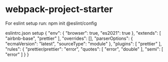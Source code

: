 # webpack-project-starter
For eslint setup run:
npm init @eslint/config

eslintrc.json setup
{
    "env": {
        "browser": true,
        "es2021": true
    },
    "extends": [
        "airbnb-base",
        "prettier"
    ],
    "overrides": [],
    "parserOptions": {
        "ecmaVersion": "latest",
        "sourceType": "module"
    },
    "plugins": [
        "prettier"
    ],
    "rules": {
        "prettier/prettier": "error",
        "quotes": [
            "error",
            "double"
        ],
        "semi": [
            "error"
        ]
    }
}